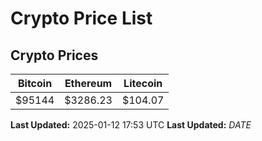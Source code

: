 # Crypto Price List

## Crypto Prices
| Bitcoin | Ethereum | Litecoin |
| ------- | -------- | -------- |
| $95144 | $3286.23 | $104.07 |
**Last Updated:** 2025-01-12 17:53 UTC
**Last Updated:** $DATE$
